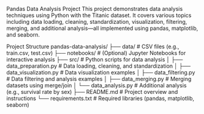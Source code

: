 Pandas Data Analysis Project
This project demonstrates data analysis techniques using Python with the Titanic dataset. It covers various topics including data loading, cleaning, standardization, visualization, filtering, merging, and additional analysis—all implemented using pandas, matplotlib, and seaborn.

Project Structure
pandas-data-analysis/
├── data/                # CSV files (e.g., train.csv, test.csv)
├── notebooks/           # (Optional) Jupyter Notebooks for interactive analysis
├── src/                 # Python scripts for data analysis
│   ├── data_preparation.py    # Data loading, cleaning, and standardization
│   ├── data_visualization.py  # Data visualization examples
│   ├── data_filtering.py      # Data filtering and analysis examples
│   ├── data_merging.py        # Merging datasets using merge/join
│   └── data_analysis.py       # Additional analysis (e.g., survival rate by sex)
├── README.md            # Project overview and instructions
└── requirements.txt     # Required libraries (pandas, matplotlib, seaborn)